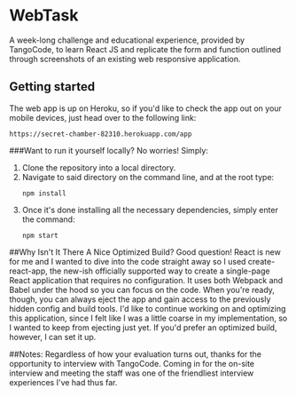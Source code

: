 # WebTask
A week-long challenge and educational experience, provided by TangoCode, to learn React JS and replicate the form and function outlined through screenshots of an existing web responsive application.

## Getting started
The web app is up on Heroku, so if you'd like to check the app out on your mobile devices, just head over to the following link:
```
https://secret-chamber-82310.herokuapp.com/app
```

###Want to run it yourself locally? No worries! Simply:
1. Clone the repository into a local directory.
1. Navigate to said directory on the command line, and at the root type:
      ```
      npm install
      ```
1. Once it's done installing all the necessary dependencies, simply enter the command:
      ```
      npm start
      ```
##Why Isn't It There A Nice Optimized Build?
Good question! React is new for me and I wanted to dive into the code straight away so I used create-react-app, the new-ish officially supported way to create a single-page React application that requires no configuration. It uses both Webpack and Babel under the hood so you can focus on the code. When you're ready, though, you can always eject the app and gain access to the previously hidden config and build tools. I'd like to continue working on and optimizing this application, since I felt like I was a little coarse in my implementation, so I wanted to keep from ejecting just yet. If you'd prefer an optimized build, however, I can set it up.

##Notes:
Regardless of how your evaluation turns out, thanks for the opportunity to interview with TangoCode. Coming in for the on-site interview and meeting the staff was one of the friendliest interview experiences I've had thus far.
